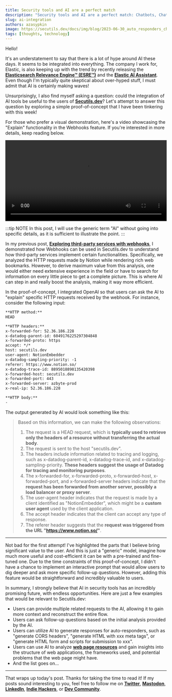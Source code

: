 ```yaml
---
title: Security tools and AI are a perfect match
description: "Security tools and AI are a perfect match: Chatbots, ChatGPT, and LLM."
slug: ai-integration
authors: azasypkin
image: https://secutils.dev/docs/img/blog/2023-06-30_auto_responders_chat_gpt.png
tags: [thoughts, technology]
---
```

Hello!

It's an understatement to say that there is a lot of hype around AI these days. It seems to be integrated into everything. The company I work for, Elastic, is also keeping up with the trend by recently releasing the [**Elasticsearch Relevance Engine™ (ESRE™)**](https://www.elastic.co/blog/may-2023-launch-announcement) and the [**Elastic AI Assistant**](https://www.elastic.co/blog/introducing-elastic-ai-assistant). Even though I'm typically quite skeptical about over-hyped stuff, I must admit that AI is certainly making waves!

Unsurprisingly, I also find myself asking a question: could the integration of AI tools be useful to the users of [**Secutils.dev**](https://secutils.dev)? Let's attempt to answer this question by exploring a simple proof-of-concept that I have been tinkering with this week!

<!--truncate-->

For those who prefer a visual demonstration, here's a video showcasing the "Explain" functionality in the Webhooks feature. If you're interested in more details, keep reading below.

<video controls preload="metadata" width="100%">
  <source src="../video/blog/2023-06-30_auto_responders_chat_gpt.webm" type="video/webm" />
  <source src="../video/blog/2023-06-30_auto_responders_chat_gpt.mp4" type="video/mp4" />
</video>

:::tip NOTE
In this post, I will use the generic term "AI" without going into specific details, as it is sufficient to illustrate the point.
:::

In my previous post, [**Exploring third-party services with webhooks**](https://secutils.dev/docs/blog/exploring-services-with-webhooks), I demonstrated how Webhooks can be used in Secutils.dev to understand how third-party services implement certain functionalities. Specifically, we analyzed the HTTP requests made by Notion while rendering rich web bookmarks. However, to derive maximum value from this analysis, one would either need extensive experience in the field or have to search for information on every little piece to get a complete picture. This is where AI can step in and really boost the analysis, making it way more efficient.

In the proof-of-concept, I integrated OpenAI so that users can ask the AI to "explain" specific HTTP requests received by the webhook. For instance, consider the following input:
```markdown
**HTTP method:** 
HEAD

**HTTP headers:**
x-forwarded-for: 52.36.186.228
x-datadog-parent-id: 6049176225297304848
x-forwarded-proto: https
accept: */*
host: secutils.dev
user-agent: NotionEmbedder
x-datadog-sampling-priority: -1
referer: https://www.notion.so/
x-datadog-trace-id: 8895018898135420398
x-forwarded-host: secutils.dev
x-forwarded-port: 443
x-forwarded-server: azbyte-prod
x-real-ip: 52.36.186.228

**HTTP body:**
-
```
The output generated by AI would look something like this:
> Based on this information, we can make the following observations:
> 1. The request is a HEAD request, which is **typically used to retrieve only the headers of a resource without transferring the actual body**.
> 2. The request is sent to the host "secutils.dev".
> 3. The headers include information related to tracing and logging, such as x-datadog-parent-id, x-datadog-trace-id, and x-datadog-sampling-priority. **These headers suggest the usage of Datadog for tracing and monitoring purposes**.
> 4. The x-forwarded-for, x-forwarded-proto, x-forwarded-host, x-forwarded-port, and x-forwarded-server headers indicate that the **request has been forwarded from another server, possibly a load balancer or proxy server**.
> 5. The user-agent header indicates that the request is made by a client identified as "NotionEmbedder", which might be a **custom user agent** used by the client application.
> 6. The accept header indicates that the client can accept any type of response.
> 7. The referer header suggests that the **request was triggered from the URL "https://www.notion.so/"**.
---

Not bad for the first attempt! I've highlighted the parts that I believe bring significant value to the user. And this is just a "generic" model, imagine how much more useful and cost-efficient it can be with a pre-trained and fine-tuned one. Due to the time constraints of this proof-of-concept, I didn't have a chance to implement an interactive prompt that would allow users to dig deeper and ask more specific follow-up questions. However, adding this feature would be straightforward and incredibly valuable to users.

In summary, I strongly believe that AI in security tools has an incredibly promising future, with endless opportunities. Here are just a few examples that would be relevant to Secutils.dev:

* Users can provide multiple related requests to the AI, allowing it to gain more context and reconstruct the entire flow.
* Users can ask follow-up questions based on the initial analysis provided by the AI.
* Users can utilize AI to generate responses for auto-responders, such as "generate CORS headers", "generate HTML with xxx meta tags", or "generate HTML form and scripts for submission to xxx".
* Users can use AI to analyze [**web page resources**](https://secutils.dev/docs/blog/q2-2023-update-resources-tracker) and gain insights into the structure of web applications, the frameworks used, and potential problems that the web page might have.
* And the list goes on…

---

That wraps up today's post. Thanks for taking the time to read it! If my posts sound interesting to you, feel free to follow me on [**Twitter**](https://twitter.com/aleh_zasypkin), [**Mastodon**](https://infosec.exchange/@azasypkin), [**LinkedIn**](https://www.linkedin.com/in/azasypkin/), [**Indie Hackers**](https://www.indiehackers.com/azasypkin/history), or [**Dev Community**](https://dev.to/azasypkin).
